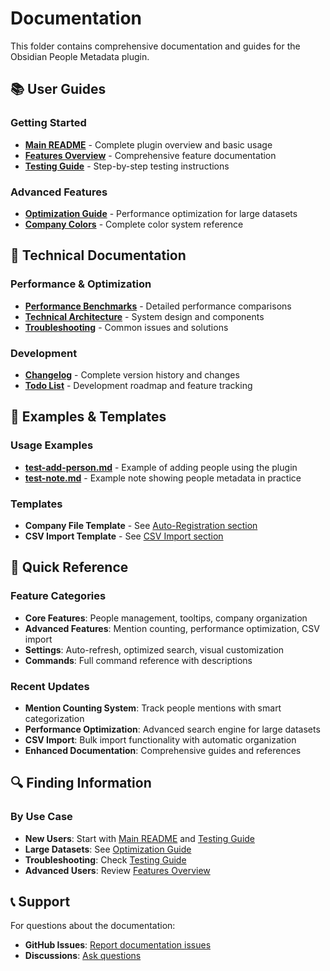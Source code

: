 # Documentation

This folder contains comprehensive documentation and guides for the Obsidian People Metadata plugin.

## 📚 User Guides

### Getting Started
- **[Main README](../README.md)** - Complete plugin overview and basic usage
- **[Features Overview](FEATURES_OVERVIEW.md)** - Comprehensive feature documentation
- **[Testing Guide](TESTING_GUIDE.md)** - Step-by-step testing instructions

### Advanced Features
- **[Optimization Guide](OPTIMIZATION_GUIDE.md)** - Performance optimization for large datasets
- **[Company Colors](COMPANY_COLORS.md)** - Complete color system reference

## 🔧 Technical Documentation

### Performance & Optimization
- **[Performance Benchmarks](OPTIMIZATION_GUIDE.md#performance-benefits)** - Detailed performance comparisons
- **[Technical Architecture](OPTIMIZATION_GUIDE.md#technical-architecture)** - System design and components
- **[Troubleshooting](OPTIMIZATION_GUIDE.md#troubleshooting)** - Common issues and solutions

### Development
- **[Changelog](../CHANGELOG.md)** - Complete version history and changes
- **[Todo List](todo.txt)** - Development roadmap and feature tracking

## 📝 Examples & Templates

### Usage Examples
- **[test-add-person.md](test-add-person.md)** - Example of adding people using the plugin
- **[test-note.md](test-note.md)** - Example note showing people metadata in practice

### Templates
- **Company File Template** - See [Auto-Registration section](../README.md#auto-registration-and-template-generation)
- **CSV Import Template** - See [CSV Import section](../README.md#-csv-import)

## 🎯 Quick Reference

### Feature Categories
- **Core Features**: People management, tooltips, company organization
- **Advanced Features**: Mention counting, performance optimization, CSV import
- **Settings**: Auto-refresh, optimized search, visual customization
- **Commands**: Full command reference with descriptions

### Recent Updates
- **Mention Counting System**: Track people mentions with smart categorization
- **Performance Optimization**: Advanced search engine for large datasets
- **CSV Import**: Bulk import functionality with automatic organization
- **Enhanced Documentation**: Comprehensive guides and references

## 🔍 Finding Information

### By Use Case
- **New Users**: Start with [Main README](../README.md) and [Testing Guide](TESTING_GUIDE.md)
- **Large Datasets**: See [Optimization Guide](OPTIMIZATION_GUIDE.md)
- **Troubleshooting**: Check [Testing Guide](TESTING_GUIDE.md#troubleshooting)
- **Advanced Users**: Review [Features Overview](FEATURES_OVERVIEW.md)

## 📞 Support

For questions about the documentation:
- **GitHub Issues**: [Report documentation issues](https://github.com/AdarBahar/Obsidian-people-data/issues)
- **Discussions**: [Ask questions](https://github.com/AdarBahar/Obsidian-people-data/discussions)
